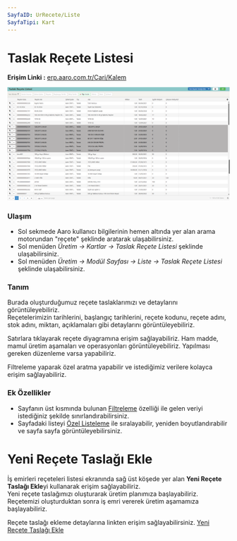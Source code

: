 ```yaml
---
SayfaID: UrRecete/Liste
SayfaTipi: Kart
---
```


# Taslak Reçete Listesi 

**Erişim Linki :** [erp.aaro.com.tr/Cari/Kalem](erp.aaro.com.tr/Cari/Kalem)

[![Image](../Uretim/taslakrecete.png)](Uretim)

### Ulaşım

- Sol sekmede Aaro kullanıcı bilgilerinin hemen altında yer alan arama motorundan "reçete" şeklinde aratarak ulaşabilirsiniz.
- Sol menüden *Üretim -> Kartlar -> Taslak Reçete Listesi* şeklinde ulaşabilirsiniz. 
- Sol menüden *Üretim -> Modül Sayfası -> Liste -> Taslak Reçete Listesi* şeklinde ulaşabilirsiniz.

### Tanım

Burada oluşturduğumuz reçete taslaklarımızı ve detaylarını görüntüleyebiliriz.  
Reçetelerimizin tarihlerini, başlangıç tarihlerini, reçete kodunu, reçete adını, stok adını, miktarı, açıklamaları gibi detaylarını görüntüleyebiliriz.

Satırlara tıklayarak reçete diyagramına erişim sağlayabiliriz.
Ham madde, mamul üretim aşamaları ve operasyonları görüntüleyebiliriz.
Yapılması gereken düzenleme varsa yapabiliriz.


Filtreleme yaparak özel aratma yapabilir  ve istediğimiz verilere kolayca erişim sağlayabiliriz.

### Ek Özellikler 

- Sayfanın üst kısmında bulunan [Filtreleme](../TemelOzellikler/SayfaKisitlari.md) özelliği ile gelen veriyi istediğiniz şekilde sınırlandırabilirsiniz.
- Sayfadaki listeyi [Özel Listeleme](../TemelOzellikler/ListeNesnesi.md) ile sıralayabilir, yeniden boyutlandırabilir ve sayfa sayfa görüntüleyebilirsiniz.

# Yeni Reçete Taslağı Ekle

İş emirleri reçeteleri listesi ekranında sağ üst köşede yer alan **Yeni Reçete Taslağı Ekle**yi kullanarak erişim sağlayabiliriz.  
Yeni reçete taslağımızı oluşturarak üretim planımıza başlayabiliriz. 
Reçetemizi oluşturduktan sonra iş emri vererek üretim aşamamıza başlayabiliriz.

Reçete taslağı ekleme detaylarına linkten erişim sağlayabilirsiniz. [Yeni Reçete Taslağı Ekle](../Uretim/YeniReceteTaslagiEkle.md)
